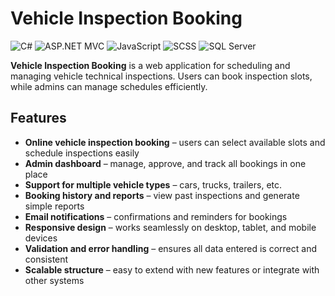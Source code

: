 # Vehicle Inspection Booking

![C#](https://img.shields.io/badge/C%23-Backend-blue?logo=c-sharp)
![ASP.NET MVC](https://img.shields.io/badge/ASP.NET%20MVC-WebFramework-brightgreen?logo=dot-net)
![JavaScript](https://img.shields.io/badge/JavaScript-Frontend-yellow?logo=javascript)
![SCSS](https://img.shields.io/badge/SCSS-Design-pink?logo=sass)
![SQL Server](https://img.shields.io/badge/SQL%20Server-Database-red?logo=microsoft-sql-server)

**Vehicle Inspection Booking** is a web application for scheduling and managing vehicle technical inspections. Users can book inspection slots, while admins can manage schedules efficiently.

## Features

- **Online vehicle inspection booking** – users can select available slots and schedule inspections easily  
- **Admin dashboard** – manage, approve, and track all bookings in one place  
- **Support for multiple vehicle types** – cars, trucks, trailers, etc.  
- **Booking history and reports** – view past inspections and generate simple reports  
- **Email notifications** – confirmations and reminders for bookings  
- **Responsive design** – works seamlessly on desktop, tablet, and mobile devices  
- **Validation and error handling** – ensures all data entered is correct and consistent  
- **Scalable structure** – easy to extend with new features or integrate with other systems
